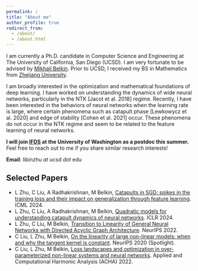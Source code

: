 ```yaml
---
permalink: /
title: "About me"
author_profile: true
redirect_from: 
  - /about/
  - /about.html
---
```


I am currently a Ph.D. candidate in Computer Science and Engineering at The University of California, San Diego (UCSD). I am very fortunate to be advised by  [Mikhail Belkin](http://misha.belkin-wang.org/). Prior to UCSD, I received my BS in Mathematics from [Zhejiang University](https://en.wikipedia.org/wiki/Zhejiang_University). 

I am broadly interested in the optimization and mathematical foundations of deep learning. I have worked on understanding the dynamics of wide neural networks, particularly in the NTK [Jacot et al. 2018] regime. Recently, I have been interested in the behaviors of neural networks when the learning rate is large, where certain phenomena such as catapult phase [Lewkowycz et al. 2020] and edge of stability [Cohen et al. 2021] occur. These phenomena do not occur in the NTK regime and seem to be related to the feature learning of neural networks. 

**I will join [IFDS](https://ifds.info/) at the University of Washington as a postdoc this summer.** Feel free to reach out to me if you share similar research interests!

**Email**: libinzhu *at* ucsd *dot* edu

## Selected Papers 
- L Zhu, C Liu, A Radhakrishnan, M Belkin, [Catapults in SGD: spikes in the training loss and their impact on generalization through feature learning](https://arxiv.org/pdf/2306.04815.pdf). ICML 2024.
- L Zhu, C Liu, A Radhakrishnan, M Belkin, [Quadratic models for understanding catapult dynamics of neural networks](https://arxiv.org/pdf/2205.11787.pdf). ICLR 2024.
- L Zhu, C Liu, M Belkin, [Transition to Linearity of General Neural Networks with Directed Acyclic Graph Architecture](https://arxiv.org/pdf/2205.11786.pdf). NeurIPS 2022. 
- C Liu, L Zhu, M Belkin, [On the linearity of large non-linear models: when and why the tangent kernel is constant](https://arxiv.org/pdf/2010.01092.pdf). NeurIPS 2020 (Spotlight). 
- C Liu, L Zhu, M Belkin, [Loss landscapes and optimization in over-parameterized non-linear systems and neural networks](https://arxiv.org/pdf/2003.00307.pdf). Applied and Computational Harmonic Analysis (ACHA) 2022.



